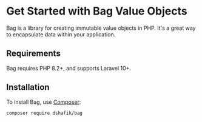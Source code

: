 # Get Started with Bag Value Objects

Bag is a library for creating immutable value objects in PHP. It's a great way to encapsulate data within your application.

## Requirements

Bag requires PHP 8.2+, and supports Laravel 10+.

## Installation

To install Bag, use [Composer](https://getcomposer.org):

```bash
composer require dshafik/bag
```
